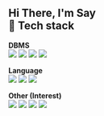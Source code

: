 
Hi There, I'm Say <br>
💬 Tech stack
------------------------------------------------
<b>DBMS</b><br>
<img src="https://img.shields.io/badge/Mysql 5.6, 5.7-4479A1?style=flat&logo=MySQL&logoColor=white"/></a>
<img src="https://img.shields.io/badge/Oracle 10g, 11g-F80000?style=flat&logo=Oracle&logoColor=white"/></a>
<img src="https://img.shields.io/badge/Mongodb 3.6.x-47A248?style=flat&logo=MongoDB&logoColor=white"/></a>
<img src="https://img.shields.io/badge/Redis 5.0.x-DC382D?style=flat&logo=Redis&logoColor=white"/></a>

<b>Language</b><br>
<img src="https://img.shields.io/badge/Shell-4EAA25?style=flat&logo=Linux&logoColor=white"/></a>
<img src="https://img.shields.io/badge/Python 3.x-3776AB?style=flat&logo=Python&logoColor=white"/></a>
<img src="https://img.shields.io/badge/Django 3.0.x-092E20?style=flat&logo=Django&logoColor=white"/></a>

<b>Other (Interest)</b><br>
<img src="https://img.shields.io/badge/Logstash-005571?style=flat&logo=Logstash&logoColor=white"/></a>
<img src="https://img.shields.io/badge/Beats-005571?style=flat&logo=Beats&logoColor=white"/></a>
<img src="https://img.shields.io/badge/Elasticsearch-005571?style=flat&logo=Elasticsearch&logoColor=white"/></a>
<img src="https://img.shields.io/badge/Kibana-005571?style=flat&logo=Kibana&logoColor=white"/></a>

<!--
**gytjdlee/gytjdlee** is a ✨ _special_ ✨ repository because its `README.md` (this file) appears on your GitHub profile.

Here are some ideas to get you started:

- 🔭 I’m currently working on ...
- 🌱 I’m currently learning ...
- 👯 I’m looking to collaborate on ...
- 🤔 I’m looking for help with ...
- 💬 Ask me about ...
- 📫 How to reach me: ...
- 😄 Pronouns: ...
- ⚡ Fun fact: ...
-->
